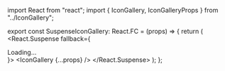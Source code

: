 import React from "react";
import { IconGallery, IconGalleryProps } from "../IconGallery";

export const SuspenseIconGallery: React.FC<IconGalleryProps> = (props) => {
  return (
    <React.Suspense fallback={<div>Loading...</div>}>
      <IconGallery {...props} />
    </React.Suspense>
  );
};
